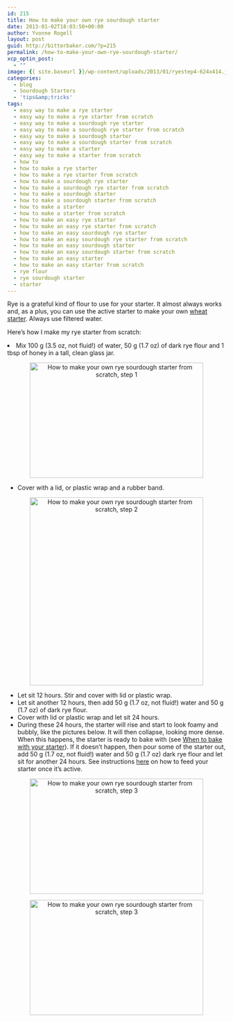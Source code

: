 ```yaml
---
id: 215
title: How to make your own rye sourdough starter
date: 2013-01-02T18:03:50+00:00
author: Yvonne Rogell
layout: post
guid: http://bitterbaker.com/?p=215
permalink: /how-to-make-your-own-rye-sourdough-starter/
xcp_optin_post:
  - ""
image: {{ site.baseurl }}/wp-content/uploads/2013/01/ryestep4-624x414.jpg
categories:
  - blog
  - Sourdough Starters
  - 'tips&amp;tricks'
tags:
  - easy way to make a rye starter
  - easy way to make a rye starter from scratch
  - easy way to make a sourdough rye starter
  - easy way to make a sourdough rye starter from scratch
  - easy way to make a sourdough starter
  - easy way to make a sourdough starter from scratch
  - easy way to make a starter
  - easy way to make a starter from scratch
  - how to
  - how to make a rye starter
  - how to make a rye starter from scratch
  - how to make a sourdough rye starter
  - how to make a sourdough rye starter from scratch
  - how to make a sourdough starter
  - how to make a sourdough starter from scratch
  - how to make a starter
  - how to make a starter from scratch
  - how to make an easy rye starter
  - how to make an easy rye starter from scratch
  - how to make an easy sourdough rye starter
  - how to make an easy sourdough rye starter from scratch
  - how to make an easy sourdough starter
  - how to make an easy sourdough starter from scratch
  - how to make an easy starter
  - how to make an easy starter from scratch
  - rye flour
  - rye sourdough starter
  - starter
---
```

Rye is a grateful kind of flour to use for your starter. It almost always works and, as a plus, you can use the active starter to make your own [wheat starter](http://bitterbaker.com/?p=213). Always use filtered water.

Here&#8217;s how I make my rye starter from scratch:

<li style="text-align: left;">
  Mix 100 g (3.5 oz, not fluid!) of water, 50 g (1.7 oz) of dark rye flour and 1 tbsp of honey in a tall, clean glass jar.
</li>

<p style="text-align: center;">
  <img class="aligncenter" title="How to make your own rye sourdough starter from scratch | bitterbaker.com" alt="How to make your own rye sourdough starter from scratch, step 1" src="http://bitterbaker.com/images/ryestep1.jpg" width="400" height="266" />
</p>

  * Cover with a lid, or plastic wrap and a rubber band.

<p style="text-align: center;">
  <img class="aligncenter" title="How to make your own rye sourdough starter from scratch | bitterbaker.com" alt="How to make your own rye sourdough starter from scratch, step 2" src="http://bitterbaker.com/images/ryestep2.jpg" width="400" height="434" />
</p>

  * Let sit 12 hours. Stir and cover with lid or plastic wrap.
  * Let sit another 12 hours, then add 50 g (1.7 oz, not fluid!) water and 50 g (1.7 oz) of dark rye flour.
  * Cover with lid or plastic wrap and let sit 24 hours.
  * During these 24 hours, the starter will rise and start to look foamy and bubbly, like the pictures below. It will then collapse, looking more dense. When this happens, the starter is ready to bake with (see [When to bake with your starter](http://bitterbaker.com/?p=204)). If it doesn&#8217;t happen, then pour some of the starter out, add 50 g (1.7 oz, not fluid!) water and 50 g (1.7 oz) dark rye flour and let sit for another 24 hours. See instructions [here](http://bitterbaker.com/?p=202) on how to feed your starter once it&#8217;s active.

<p style="text-align: center;">
  <img class="aligncenter" title="How to make your own rye sourdough starter from scratch | bitterbaker.com" alt="How to make your own rye sourdough starter from scratch, step 3" src="http://bitterbaker.com/images/ryestep4.jpg" width="400" height="266" />
</p>

<p style="text-align: center;">
  <img class="aligncenter" title="How to make your own rye sourdough starter from scratch | bitterbaker.com" alt="How to make your own rye sourdough starter from scratch, step 3" src="http://bitterbaker.com/images/ryestep3.jpg" width="400" height="266" />
</p>